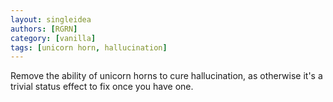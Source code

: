 ```yaml
---
layout: singleidea
authors: [RGRN]
category: [vanilla]
tags: [unicorn horn, hallucination]
---
```

Remove the ability of unicorn horns to cure hallucination, as otherwise it's a
trivial status effect to fix once you have one.
